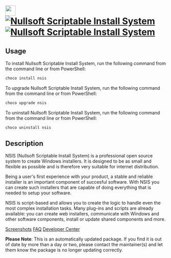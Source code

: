 ﻿# <img src="https://cdn.jsdelivr.net/gh/mkevenaar/chocolatey-packages@047dcebf11a3a9a89dabcbebe2d091111382a619/icons/nsis.png" width="32" height="32"/> [![Nullsoft Scriptable Install System](https://img.shields.io/chocolatey/v/nsis.svg?label=Nullsoft+Scriptable+Install+System)](https://chocolatey.org/packages/nsis) [![Nullsoft Scriptable Install System](https://img.shields.io/chocolatey/dt/nsis.svg)](https://chocolatey.org/packages/nsis)

## Usage
To install Nullsoft Scriptable Install System, run the following command from the command line or from PowerShell:
```powershell
choco install nsis
```

To upgrade Nullsoft Scriptable Install System, run the following command from the command line or from PowerShell:
```powershell
choco upgrade nsis
```

To uninstall Nullsoft Scriptable Install System, run the following command from the command line or from PowerShell:
```powershell
choco uninstall nsis
```

## Description

NSIS (Nullsoft Scriptable Install System) is a professional open source system to create Windows installers. It is designed to be as small and flexible as possible and is therefore very suitable for internet distribution.

Being a user's first experience with your product, a stable and reliable installer is an important component of succesful software. With NSIS you can create such installers that are capable of doing everything that is needed to setup your software.

NSIS is script-based and allows you to create the logic to handle even the most complex installation tasks. Many plug-ins and scripts are already available: you can create web installers, communicate with Windows and other software components, install or update shared components and more.

[Screenshots](http://nsis.sourceforge.net/Screenshots)
[FAQ](http://nsis.sourceforge.net/FAQ)
[Developer Center](http://nsis.sourceforge.net/Developer_Center)

**Please Note**: This is an automatically updated package. If you find it is
out of date by more than a day or two, please contact the maintainer(s) and
let them know the package is no longer updating correctly.

